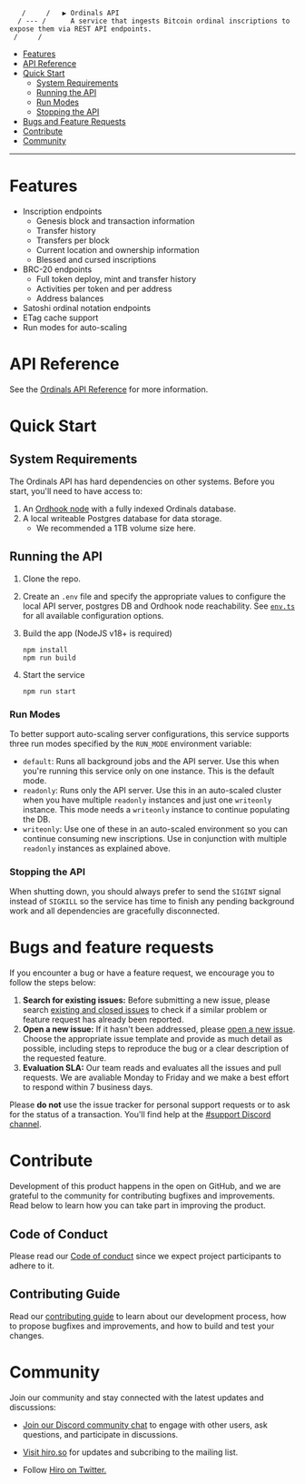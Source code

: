 
       /     /   ▶ Ordinals API   
      / --- /      A service that ingests Bitcoin ordinal inscriptions to expose them via REST API endpoints.
     /     /       

* [Features](#features)
* [API Reference](#api-reference)
* [Quick Start](#quick-start)
    * [System Requirements](#system-requirements)
    * [Running the API](#running-the-api)
    * [Run Modes](#run-modes)
    * [Stopping the API](#stopping-the-api)
* [Bugs and Feature Requests](#bugs-and-feature-requests)
* [Contribute](#contribute)
* [Community](#community)

***

# Features

* Inscription endpoints
    * Genesis block and transaction information
    * Transfer history
    * Transfers per block
    * Current location and ownership information
    * Blessed and cursed inscriptions
* BRC-20 endpoints
    * Full token deploy, mint and transfer history
    * Activities per token and per address
    * Address balances
* Satoshi ordinal notation endpoints
* ETag cache support
* Run modes for auto-scaling

# API Reference

See the [Ordinals API Reference](https://docs.hiro.so/ordinals/) for more
information.

# Quick Start

## System Requirements

The Ordinals API has hard dependencies on other systems.
Before you start, you'll need to have access to:

1. An [Ordhook node](https://github.com/hirosystems/ordhook) with a fully
   indexed Ordinals database.
1. A local writeable Postgres database for data storage.
   * We recommended a 1TB volume size here.

## Running the API

1. Clone the repo.

1. Create an `.env` file and specify the appropriate values to configure the local
API server, postgres DB and Ordhook node reachability. See
[`env.ts`](https://github.com/hirosystems/ordinals-api/blob/develop/src/env.ts)
for all available configuration options.

1. Build the app (NodeJS v18+ is required)
    ```
    npm install
    npm run build
    ```

1. Start the service
    ```
    npm run start
    ```

### Run Modes

To better support auto-scaling server configurations, this service supports
three run modes specified by the `RUN_MODE` environment variable:

* `default`: Runs all background jobs and the API server. Use this when you're
  running this service only on one instance. This is the default mode.
* `readonly`: Runs only the API server. Use this in an auto-scaled cluster when
  you have multiple `readonly` instances and just one `writeonly` instance. This
  mode needs a `writeonly` instance to continue populating the DB.
* `writeonly`: Use one of these in an auto-scaled environment so you can
  continue consuming new inscriptions. Use in conjunction with multiple
  `readonly` instances as explained above.

### Stopping the API

When shutting down, you should always prefer to send the `SIGINT` signal instead
of `SIGKILL` so the service has time to finish any pending background work and
all dependencies are gracefully disconnected.

# Bugs and feature requests

If you encounter a bug or have a feature request, we encourage you to follow the
steps below:

 1. **Search for existing issues:** Before submitting a new issue, please search
    [existing and closed issues](../../issues) to check if a similar problem or
    feature request has already been reported.
 1. **Open a new issue:** If it hasn't been addressed, please [open a new
    issue](../../issues/new/choose). Choose the appropriate issue template and
    provide as much detail as possible, including steps to reproduce the bug or
    a clear description of the requested feature.
 1. **Evaluation SLA:** Our team reads and evaluates all the issues and pull
    requests. We are avaliable Monday to Friday and we make a best effort to
    respond within 7 business days.

Please **do not** use the issue tracker for personal support requests or to ask
for the status of a transaction. You'll find help at the [#support Discord
channel](https://discord.gg/SK3DxdsP).


# Contribute

Development of this product happens in the open on GitHub, and we are grateful
to the community for contributing bugfixes and improvements. Read below to learn
how you can take part in improving the product.

## Code of Conduct
Please read our [Code of conduct](../../../.github/blob/main/CODE_OF_CONDUCT.md)
since we expect project participants to adhere to it. 

## Contributing Guide
Read our [contributing guide](.github/CONTRIBUTING.md) to learn about our
development process, how to propose bugfixes and improvements, and how to build
and test your changes.

# Community

Join our community and stay connected with the latest updates and discussions:

- [Join our Discord community chat](https://discord.gg/ZQR6cyZC) to engage with
  other users, ask questions, and participate in discussions.

- [Visit hiro.so](https://www.hiro.so/) for updates and subcribing to the
  mailing list.

- Follow [Hiro on Twitter.](https://twitter.com/hirosystems)
